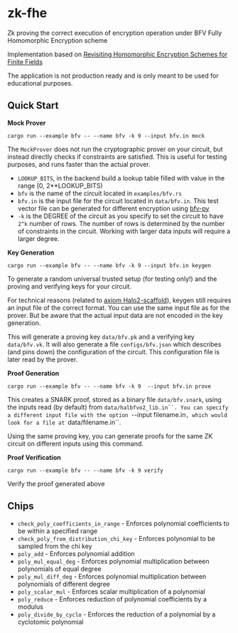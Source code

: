 # zk-fhe
Zk proving the correct execution of encryption operation under BFV Fully Homomorphic Encryption scheme

Implementation based on [Revisiting Homomorphic Encryption Schemes for Finite Fields](https://eprint.iacr.org/2021/204.pdf)

The application is not production ready and is only meant to be used for educational purposes.

## Quick Start

**Mock Prover**

`cargo run --example bfv -- --name bfv -k 9 --input bfv.in mock`

The `MockProver` does not run the cryptographic prover on your circuit, but instead directly checks if constraints are satisfied. This is useful for testing purposes, and runs faster than the actual prover.

- `LOOKUP_BITS`, in the backend build a lookup table filled with value in the range [0, 2**LOOKUP_BITS)
- `bfv` is the name of the circuit located in `examples/bfv.rs` 
- `bfv.in` is the input file for the circuit located in `data/bfv.in`. This test vector file can be generated for different encryption using [bfv-py](https://github.com/yuriko627/bfv-py)
- `-k` is the DEGREE of the circuit as you specify to set the circuit to have `2^k` number of rows. The number of rows is determined by the number of constraints in the circuit. Working with larger data inputs will require a larger degree.

**Key Generation**

`cargo run --example bfv -- --name bfv -k 9 --input bfv.in keygen`

To generate a random universal trusted setup (for testing only!) and the proving and verifying keys for your circuit.

For technical reasons (related to [axiom Halo2-scaffold](https://github.com/axiom-crypto/halo2-scaffold)), keygen still requires an input file of the correct format. You can use the same input file as for the prover. But be aware that the actual input data are not encoded in the key generation. 

This will generate a proving key `data/bfv.pk` and a verifying key `data/bfv.vk`. It will also generate a file `configs/bfv.json` which describes (and pins down) the configuration of the circuit. This configuration file is later read by the prover.

**Proof Generation**

`cargo run --example bfv -- --name bfv -k 9  --input bfv.in prove`

This creates a SNARK proof, stored as a binary file `data/bfv.snark`, using the inputs read (by default) from `data/halbfvo2_lib.in``. You can specify a different input file with the option `--input filename.in`, which would look for a file at `data/filename.in``.

Using the same proving key, you can generate proofs for the same ZK circuit on different inputs using this command.

**Proof Verification**

`cargo run --example bfv -- --name bfv -k 9 verify`

Verify the proof generated above

## Chips 

- `check_poly_coefficients_in_range` - Enforces polynomial coefficients to be within a specified range
- `check_poly_from_distribution_chi_key` - Enforces polynomial to be sampled from the chi key
- `poly_add` - Enforces polynomial addition
- `poly_mul_equal_deg` - Enforces polynomial multiplication between polynomials of equal degree
- `poly_mul_diff_deg` - Enforces polynomial multiplication between polynomials of different degree
- `poly_scalar_mul` - Enforces scalar multiplication of a polynomial
- `poly_reduce` - Enforces reduction of polynomial coefficients by a modulus
- `poly_divide_by_cyclo` - Enforces the reduction of a polynomial by a cyclotomic polynomial

